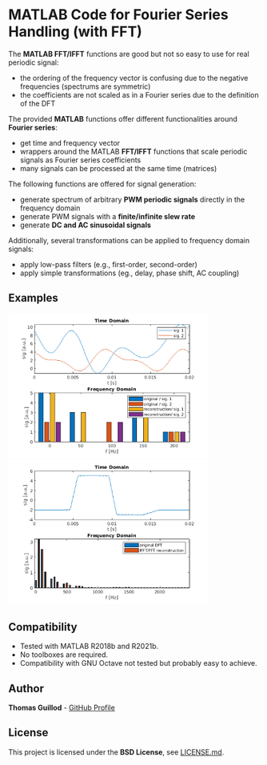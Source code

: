 # MATLAB Code for Fourier Series Handling (with FFT)

The **MATLAB FFT/IFFT** functions are good but not so easy to use for real periodic signal:
* the ordering of the frequency vector is confusing due to the negative frequencies (spectrums are symmetric)
* the coefficients are not scaled as in a Fourier series due to the definition of the DFT

The provided **MATLAB** functions offer different functionalities around **Fourier series**:
* get time and frequency vector
* wrappers around the MATLAB **FFT/IFFT** functions that scale periodic signals as Fourier series coefficients
* many signals can be processed at the same time (matrices)

The following functions are offered for signal generation:
* generate spectrum of arbitrary **PWM periodic signals** directly in the frequency domain
* generate PWM signals with a **finite/infinite slew rate**
* generate **DC and AC sinusoidal signals**

Additionally, several transformations can be applied to frequency domain signals: 
* apply low-pass filters (e.g., first-order, second-order)
* apply simple transformations (eg., delay, phase shift, AC coupling)

## Examples

<p float="middle">
    <img src="readme_img/example_simple.png" width="400">
    <img src="readme_img/example_pwm.png" width="400">
</p>

## Compatibility

* Tested with MATLAB R2018b and R2021b.
* No toolboxes are required.
* Compatibility with GNU Octave not tested but probably easy to achieve.

## Author

**Thomas Guillod** - [GitHub Profile](https://github.com/otvam)

## License

This project is licensed under the **BSD License**, see [LICENSE.md](LICENSE.md).

